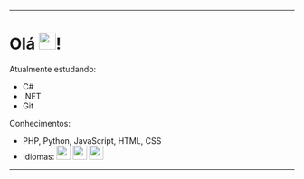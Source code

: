 ----------------------------------------------------------------------------------------------------------------
<h1>Olá <img src="https://raw.githubusercontent.com/kaueMarques/kaueMarques/master/hi.gif" height="30px">!</h1>
Atualmente estudando:
<ul>
  <li>C#</li>
  <li>.NET</li>
  <li>Git</li>
</ul>
Conhecimentos:
<ul>
  <li>PHP, Python, JavaScript, HTML, CSS </li>
  <li>Idiomas: <img src="https://emojiguide.com/wp-content/uploads/platform/twitter/44356.png" height="25px"> <img src= "https://emojiguide.com/wp-content/uploads/platform/twitter/43751.png" height="25px"> <img src="https://emojiguide.com/wp-content/uploads/platform/twitter/43791.png" height="25px"></li>
</ul>
<hr>
<!---
Gowtch/Gowtch is a ✨ special ✨ repository because its `README.md` (this file) appears on your GitHub profile.
You can click the Preview link to take a look at your changes.
--->


